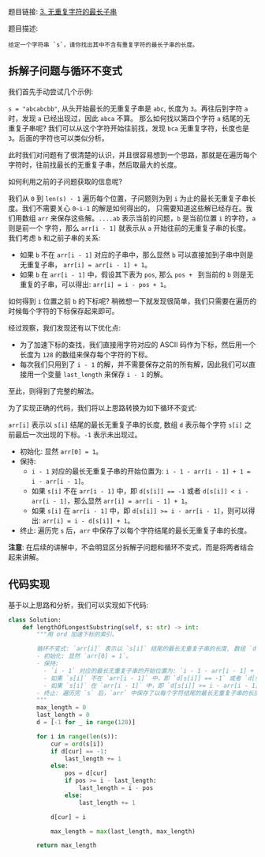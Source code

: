 题目链接: [3. 无重复字符的最长子串](https://leetcode.cn/problems/longest-substring-without-repeating-characters/)

题目描述: 

```
给定一个字符串 `s`，请你找出其中不含有重复字符的最长子串的长度。
```

## 拆解子问题与循环不变式

我们首先手动尝试几个示例:

`s = "abcabcbb"`, 从头开始最长的无重复子串是 `abc`, 长度为 `3`。再往后到字符 `a` 时，发现 `a` 已经出现过，因此 `abca` 不算。
那么如何找以第四个字符 `a` 结尾的无重复子串呢? 我们可以从这个字符开始往前找，发现 `bca` 无重复字符，长度也是 `3`。后面的字符也可以类似分析。

此时我们对问题有了很清楚的认识，并且很容易想到一个思路，那就是在遍历每个字符时，往前找最长的无重复子串，然后取最大的长度。

如何利用之前的子问题获取的信息呢?

我们从 `0` 到 `len(s) - 1` 遍历每个位置，子问题则为到 `i` 为止的最长无重复子串长度。我们不需要关心 `0~i-1` 的解是如何得出的，
只需要知道这些解已经存在。我们用数组 `arr` 来保存这些解。`....ab` 表示当前的问题，`b` 是当前位置 `i` 的字符，`a` 则是前一个
字符，那么 `arr[i - 1]` 就表示从 `a` 开始往前的无重复子串的长度。我们考虑 `b` 和之前子串的关系:
- 如果 `b` 不在 `arr[i - 1]` 对应的子串中，那么显然 `b` 可以直接加到子串中则是无重复子串， `arr[i] = arr[i - 1] + 1`。
- 如果 `b` 在 `arr[i - 1]` 中，假设其下表为 `pos`, 那么 `pos + ` 到当前的 `b` 则是无重复的子串，可以得出: `arr[i] = i - pos + 1`。

如何得到 `i` 位置之前 `b` 的下标呢? 稍微想一下就发现很简单，我们只需要在遍历的时候每个字符的下标保存起来即可。

经过观察，我们发现还有以下优化点:
- 为了加速下标的查找，我们直接用字符对应的 ASCII 码作为下标，然后用一个长度为 `128` 的数组来保存每个字符的下标。
- 每次我们只用到了 `i - 1` 的解，并不需要保存之前的所有解，因此我们可以直接用一个变量 `last_length` 来保存 `i - 1` 的解。

至此，则得到了完整的解法。

为了实现正确的代码，我们将以上思路转换为如下循环不变式:

`arr[i]` 表示以 `s[i]` 结尾的最长无重复子串的长度, 数组 `d` 表示每个字符 `s[i]` 之前最后一次出现的下标。`-1` 表示未出现过。
- 初始化: 显然 `arr[0] = 1`。
- 保持: 
  - `i - 1` 对应的最长无重复子串的开始位置为: `i - 1 - arr[i - 1] + 1 = i - arr[i - 1]`。
  - 如果 `s[i]` 不在 `arr[i - 1]` 中，即 `d[s[i]] == -1` 或者 `d[s[i]] < i - arr[i - 1]`，那么显然 `arr[i] = arr[i - 1] + 1`。
  - 如果 `s[i]` 在 `arr[i - 1]` 中，即 `d[s[i]] >= i - arr[i - 1]`，则可以得出: `arr[i] = i - d[s[i]] + 1`。
- 终止: 遍历完 `s` 后，`arr` 中保存了以每个字符结尾的最长无重复子串的长度。

**注意**: 在后续的讲解中，不会明显区分拆解子问题和循环不变式，而是将两者结合起来讲解。

## 代码实现

基于以上思路和分析，我们可以实现如下代码:

```python
class Solution:
    def lengthOfLongestSubstring(self, s: str) -> int:
        """用 ord 加速下标的索引。

        循环不变式: `arr[i]` 表示以 `s[i]` 结尾的最长无重复子串的长度, 数组 `d` 表示每个字符 `s[i]` 之前最后一次出现的下标。`-1` 表示未出现过。
        - 初始化: 显然 `arr[0] = 1`。
        - 保持: 
          - `i - 1` 对应的最长无重复子串的开始位置为: `i - 1 - arr[i - 1] + 1 = i - arr[i - 1]`。
          - 如果 `s[i]` 不在 `arr[i - 1]` 中，即 `d[s[i]] == -1` 或者 `d[s[i]] < i - arr[i - 1]`，那么显然 `arr[i] = arr[i - 1] + 1`。
          - 如果 `s[i]` 在 `arr[i - 1]` 中，即 `d[s[i]] >= i - arr[i - 1]`，则可以得出: `arr[i] = i - d[s[i]] + 1`。
        - 终止: 遍历完 `s` 后，`arr` 中保存了以每个字符结尾的最长无重复子串的长度。
        """
        max_length = 0
        last_length = 0
        d = [-1 for _ in range(128)]

        for i in range(len(s)):
            cur = ord(s[i])
            if d[cur] == -1:
                last_length += 1
            else:
                pos = d[cur]
                if pos >= i - last_length:
                    last_length = i - pos
                else:
                    last_length += 1

            d[cur] = i

            max_length = max(last_length, max_length)

        return max_length
```